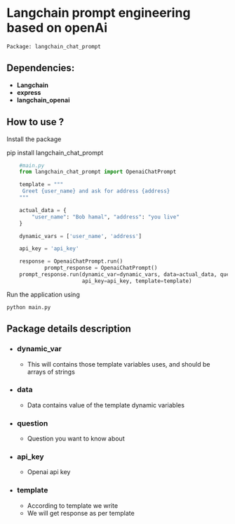 # Langchain prompt engineering based on openAi

```
Package: langchain_chat_prompt
```

## Dependencies:

- **Langchain**
- **express**
- **langchain_openai**

## How to use ?

Install the package

pip install langchain_chat_prompt

```python
    #main.py
    from langchain_chat_prompt import OpenaiChatPrompt

    template = """
     Greet {user_name} and ask for address {address}
    """

    actual_data = {
        "user_name": "Bob hamal", "address": "you live"
    }

    dynamic_vars = ['user_name', 'address']

    api_key = 'api_key'

    response = OpenaiChatPrompt.run()
            prompt_response = OpenaiChatPrompt()
    prompt_response.run(dynamic_var=dynamic_vars, data=actual_data, question=actual_data,
                        api_key=api_key, template=template)

```

Run the application using

    python main.py

## Package details description

- ### dynamic_var

  - This will contains those template variables uses, and should be arrays of strings

- ### data

  - Data contains value of the template dynamic variables

- ### question

  - Question you want to know about

- ### api_key

  - Openai api key

- ### template
  - According to template we write
  - We will get response as per template
